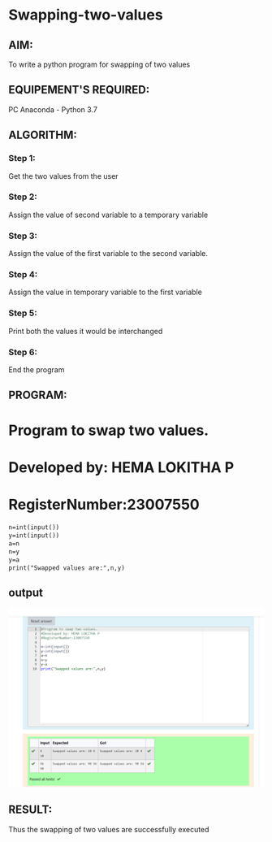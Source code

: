 # Swapping-two-values
## AIM:
To write a python program for swapping of two values
## EQUIPEMENT'S REQUIRED: 
PC
Anaconda - Python 3.7
## ALGORITHM: 
### Step 1:
Get the two values from the user
### Step 2: 
Assign the value of second variable to a temporary variable 
### Step 3: 
Assign the value of the first variable to the second variable.
### Step 4:  
Assign the value in temporary variable to the first variable
### Step 5: 
Print both the values it would be interchanged
### Step 6: 
End the program

## PROGRAM:


# Program to swap two values.
# Developed by: HEMA LOKITHA P
# RegisterNumber:23007550
```
n=int(input())
y=int(input())
a=n
n=y
y=a
print("Swapped values are:",n,y)
```






## output
![output](swapping.png)
## RESULT:
Thus the swapping of two values are successfully executed



